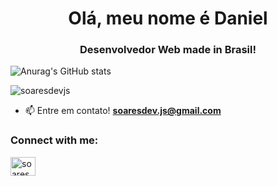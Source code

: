 <h1 align="center">Olá, meu nome é Daniel</h1>
<h3 align="center">Desenvolvedor Web made in Brasil!</h3>

![Anurag's GitHub stats](https://github-readme-stats.vercel.app/api?username=soaresdevjs&show_icons=true&theme=radical)

<p align="left"> <img src="https://komarev.com/ghpvc/?username=soaresdevjs&label=Profile%20views&color=0e75b6&style=flat" alt="soaresdevjs" /> </p>

- 📫 Entre em contato! **soaresdev.js@gmail.com**

<h3 align="left">Connect with me:</h3>
<p align="left">
<a href="https://instagram.com/soaresdev.js" target="blank"><img align="center" src="https://raw.githubusercontent.com/rahuldkjain/github-profile-readme-generator/master/src/images/icons/Social/instagram.svg" alt="soaresdev.js" height="30" width="40" /></a>
</p>
